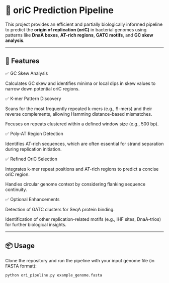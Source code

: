 # 🔬 oriC Prediction Pipeline

This project provides an efficient and partially biologically informed pipeline to predict the **origin of replication (oriC)** in bacterial genomes using patterns like **DnaA boxes**, **AT-rich regions**, **GATC motifs**, and **GC skew analysis**.

---

## 🚀 Features

✅ GC Skew Analysis

Calculates GC skew and identifies minima or local dips in skew values to narrow down potential oriC regions.

✅ K-mer Pattern Discovery

Scans for the most frequently repeated k-mers (e.g., 9-mers) and their reverse complements, allowing Hamming distance-based mismatches.

Focuses on repeats clustered within a defined window size (e.g., 500 bp).

✅ Poly-AT Region Detection

Identifies AT-rich sequences, which are often essential for strand separation during replication initiation.

✅ Refined OriC Selection

Integrates k-mer repeat positions and AT-rich regions to predict a concise oriC region.

Handles circular genome context by considering flanking sequence continuity.

✅ Optional Enhancements

Detection of GATC clusters for SeqA protein binding.

Identification of other replication-related motifs (e.g., IHF sites, DnaA-trios) for further biological insights.

---

## 📦 Usage

Clone the repository and run the pipeline with your input genome file (in FASTA format):

```bash
python ori_pipeline.py example_genome.fasta
